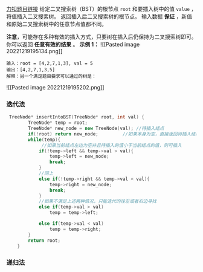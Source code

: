 [力扣题目链接](https://leetcode.cn/problems/insert-into-a-binary-search-tree/)
给定二叉搜索树（BST）的根节点 `root` 和要插入树中的值 `value` ，将值插入二叉搜索树。 返回插入后二叉搜索树的根节点。 输入数据 **保证** ，新值和原始二叉搜索树中的任意节点值都不同。

**注意**，可能存在多种有效的插入方式，只要树在插入后仍保持为二叉搜索树即可。 你可以返回 **任意有效的结果** 。
**示例 1：**
![[Pasted image 20221219195134.png]]
```
输入：root = [4,2,7,1,3], val = 5
输出：[4,2,7,1,3,5]
解释：另一个满足题目要求可以通过的树是：
```
![[Pasted image 20221219195202.png]]


### 迭代法
```c++
 TreeNode* insertIntoBST(TreeNode* root, int val) {
        TreeNode* temp = root;
        TreeNode* new_node = new TreeNode(val); //待插入结点
        if(!root) return new_node;         //如果本身为空，直接返回待插入结点
        while(temp){
             //如果当前结点左边为空并且待插入的值小于当前结点的值，则可插入
            if(!temp->left && temp->val > val){  
                temp->left = new_node;
                break;
            }
            //同上
            else if(!temp->right && temp->val < val){
                temp->right = new_node;
                break;
            }
            //如果不满足上述两种情况，只能迭代的往左或者右边寻找
            else if(temp->val > val)
                temp = temp->left;

            else if(temp->val < val)
                temp = temp->right;
        }
        return root;
    }
```

### 递归法
```c++

```